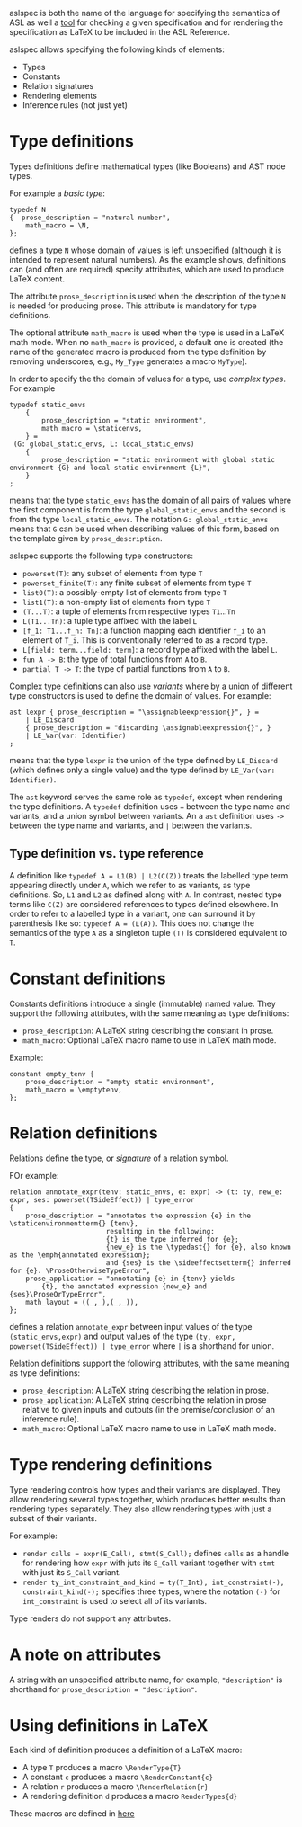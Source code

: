 aslspec is both the name of the language for specifying the semantics of ASL as well
a [tool](README.md) for checking a given specification and for rendering the specification as LaTeX
to be included in the ASL Reference.

aslspec allows specifying the following kinds of elements:
- Types
- Constants
- Relation signatures
- Rendering elements
- Inference rules (not just yet)

# Type definitions
Types definitions define mathematical types (like Booleans) and AST node types.

For example a *basic type*:
```
typedef N
{  prose_description = "natural number",
    math_macro = \N,
};
```
defines a type `N` whose domain of values is left unspecified (although it is
intended to represent natural numbers).
As the example shows, definitions can (and often are required) specify
attributes, which are used to produce LaTeX content.

The attribute `prose_description` is used when the description of the type `N`
is needed for producing prose. This attribute is mandatory for type definitions.

The optional attribute `math_macro` is used when the type is used in a LaTeX
math mode. When no `math_macro` is provided, a default one is created
(the name of the generated macro is produced from the type definition by
removing underscores, e.g., `My_Type` generates a macro `MyType`).

In order to specify the the domain of values for a type, use *complex types*.
For example
```
typedef static_envs
    {
        prose_description = "static environment",
        math_macro = \staticenvs,
    } =
 (G: global_static_envs, L: local_static_envs)
    {
        prose_description = "static environment with global static environment {G} and local static environment {L}",
    }
;
```
means that the type `static_envs` has the domain of all pairs of values where the first
component is from the type `global_static_envs` and the second is from the type `local_static_envs`.
The notation `G: global_static_envs` means that `G` can be used when describing values
of this form, based on the template given by `prose_description`.

aslspec supports the following type constructors:
- `powerset(T)`: any subset of elements from type `T`
- `powerset_finite(T)`: any finite subset of elements from type `T`
- `list0(T)`: a possibly-empty list of elements from type `T`
- `list1(T)`: a non-empty list of elements from type `T`
- `(T...T)`: a tuple of elements from respective types `T1`...`Tn`
- `L(T1...Tn)`: a tuple type affixed with the label `L`
- `[f_1: T1...f_n: Tn]`: a function mapping each identifier `f_i` to an element of `T_i`.
    This is conventionally referred to as a record type.
- `L[field: term...field: term]`: a record type affixed with the label `L`.
- `fun A -> B`: the type of total functions from `A` to `B`.
- `partial T -> T`: the type of partial functions from `A` to `B`.

Complex type definitions can also use *variants* where by a union of different type constructors
is used to define the domain of values.
For example:
```
ast lexpr { prose_description = "\assignableexpression{}", } =
    | LE_Discard
    { prose_description = "discarding \assignableexpression{}", }
    | LE_Var(var: Identifier)
;
```
means that the type `lexpr` is the union of the type defined by `LE_Discard`
(which defines only a single value) and the type defined by `LE_Var(var: Identifier)`.

The `ast` keyword serves the same role as `typedef`, except when rendering the
type definitions. A `typedef` definition uses `=` between the type name and variants,
and a union symbol between variants. An a `ast` definition uses `->` between the type
name and variants, and `|` between the variants.

## Type definition vs. type reference
A definition like `typedef A = L1(B) | L2(C(Z))` treats the labelled type term
appearing directly under `A`, which we refer to as variants, as type definitions.
So, `L1` and `L2` as defined along with `A`.
In contrast, nested type terms like `C(Z)` are considered references to types
defined elsewhere.
In order to refer to a labelled type in a variant, one can surround it by
parenthesis like so: `typedef A = (L(A))`.
This does not change the semantics of the type `A` as a singleton tuple
`(T)` is considered equivalent to `T`.

# Constant definitions
Constants definitions introduce a single (immutable) named value.
They support the following attributes, with the same meaning as type definitions:
- `prose_description`: A LaTeX string describing the constant in prose.
- `math_macro`: Optional LaTeX macro name to use in LaTeX math mode.

Example:
```
constant empty_tenv {
    prose_description = "empty static environment",
    math_macro = \emptytenv,
};
```

# Relation definitions
Relations define the type, or *signature* of a relation symbol.

FOr example:
```
relation annotate_expr(tenv: static_envs, e: expr) -> (t: ty, new_e: expr, ses: powerset(TSideEffect)) | type_error
{
    prose_description = "annotates the expression {e} in the \staticenvironmentterm{} {tenv},
                        resulting in the following:
                        {t} is the type inferred for {e};
                        {new_e} is the \typedast{} for {e}, also known as the \emph{annotated expression};
                        and {ses} is the \sideeffectsetterm{} inferred for {e}. \ProseOtherwiseTypeError",
    prose_application = "annotating {e} in {tenv} yields
        {t}, the annotated expression {new_e} and {ses}\ProseOrTypeError",
    math_layout = ((_,_),(_,_)),
};
```
defines a relation `annotate_expr` between input values of the type `(static_envs,expr)`
and output values of the type `(ty, expr, powerset(TSideEffect)) | type_error`
where `|` is a shorthand for union.

Relation definitions support the following attributes, with the same meaning as type definitions:
- `prose_description`: A LaTeX string describing the relation in prose.
- `prose_application`: A LaTeX string describing the relation in prose relative to given inputs
    and outputs (in the premise/conclusion of an inference rule).
- `math_macro`: Optional LaTeX macro name to use in LaTeX math mode.


# Type rendering definitions
Type rendering controls how types and their variants are displayed.
They allow rendering several types together,
which produces better results than rendering types separately.
They also allow rendering types with just a subset of their variants.

For example:
- `render calls = expr(E_Call), stmt(S_Call);` defines `calls` as a handle for rendering
   how `expr` with juts its `E_Call` variant together with `stmt` with just its `S_Call` variant.
- `render ty_int_constraint_and_kind = ty(T_Int), int_constraint(-), constraint_kind(-);`
  specifies three types, where the notation `(-)` for `int_constraint` is used to select
  all of its variants.

Type renders do not support any attributes.

# A note on attributes
A string with an unspecified attribute name, for example, `"description"` is shorthand
for `prose_description = "description"`.

# Using definitions in LaTeX
Each kind of definition produces a definition of a LaTeX macro:
- A type `T` produces a macro `\RenderType{T}`
- A constant `c` produces a macro `\RenderConstant{c}`
- A relation `r` produces a macro `\RenderRelation{r}`
- A rendering definition `d` produces a macro `RenderTypes{d}`

These macros are defined in [here](../doc/rendering_macros.tex)
